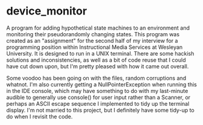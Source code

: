 device_monitor
==============

A program for adding hypothetical state machines to an environment and monitoring their pseudorandomly changing states. 
This program was created as an "assignment" for the second half of my interview for a programming position within
Instructional Media Services at Wesleyan University. It is designed to run in a UNIX terminal. There are some hackish
solutions and inconsistencies, as well as a bit of code reuse that I could have cut down upon, but I'm pretty pleased with
how it came out overall.

Some voodoo has been going on with the files, random corruptions and whatnot. I'm also currently getting a
NullPointerException when running this in the IDE console, which may have something to do with my last-minute audible
to generally use console() for user input rather than a Scanner, or perhaps an ASCII escape sequence I implemented to
tidy up the terminal display. I'm not married to this project, but I definitely have some tidy-up to do when I revisit
the code. 
